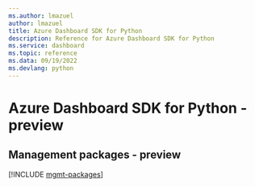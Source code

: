 ```yaml
---
ms.author: lmazuel
author: lmazuel
title: Azure Dashboard SDK for Python
description: Reference for Azure Dashboard SDK for Python
ms.service: dashboard
ms.topic: reference
ms.data: 09/19/2022
ms.devlang: python
---
```

# Azure Dashboard SDK for Python - preview

## Management packages - preview
[!INCLUDE [mgmt-packages](dashboard-mgmt-index.md)]